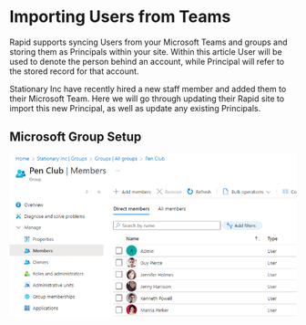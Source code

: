 # Importing Users from Teams

Rapid supports syncing Users from your Microsoft Teams and groups and storing them as Principals within your site. Within this article User will be used to denote the person behind an account, while Principal will refer to the stored record for that account.

Stationary Inc have recently hired a new staff member and added them to their Microsoft Team. Here we will go through updating their Rapid site to import this new Principal, as well as update any existing Principals.

## Microsoft Group Setup

![Azure Portal Group showing several members](<Pen Club Members.png>)

